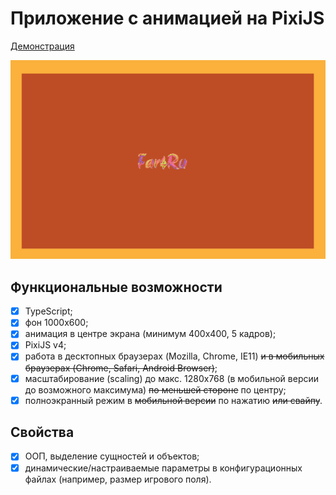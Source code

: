 # Приложение с анимацией на PixiJS

[Демонстрация](https://far4ru.github.io/pixijs-animation/)

![Приложение с анимацией на PixiJS](images/github.png)

## Функциональные возможности
- [x] TypeScript;
- [x] фон 1000x600;
- [x] анимация в центре экрана (минимум 400x400, 5 кадров);
- [x] PixiJS v4;
- [x] работа в десктопных браузерах (Mozilla, Chrome, IE11) ~~и в мобильных браузерах (Chrome, Safari, Android Browser)~~;
- [x] масштабирование (scaling) до макс. 1280x768 (в мобильной версии до возможного максимума) ~~по меньшей стороне~~ по центру;
- [x] полноэкранный режим в ~~мобильной версии~~ по нажатию ~~или свайпу~~.

## Свойства
- [x] ООП, выделение сущностей и объектов;
- [x] динамические/настраиваемые параметры в конфигурационных файлах (например, размер игрового поля).